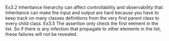 Ex3.2
Inheritance hierarchy can affect controllability and observability that: Inheritance can make the input and output are hard because you have to keep track on many classes definitions from the very first parent class to every child class.
Ex3.5
The assertion only check the first element in the list. So if there is any infection that propagate to other elements in the list, these failures will not be revealed.
